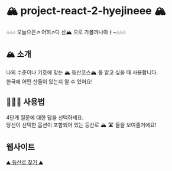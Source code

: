 # 🏔 project-react-2-hyejineee 🏔

🎶🎶🎶 오늘으은↗️ 어허↗️디 산🏔 으로 가볼까나아ㅏ~🎶🎶🎶

##  🏔 소개
나의 수준이나 기호에 맞는 🏔 등산코스🏔 를 알고 싶을 때 사용합니다.   
한국에 어떤 산들이 있는지 알 수 있어요! 

## 🧗🏻‍♀️ 사용법 

4단계 질문에 대한 답을 선택하세요.  
당신이 선택한 옵션이 포함되어 있는 등산로 🏔 🛣 들을 보여줄거에요! 

## 웹사이트 

[⛰ 등산로 찾기 ⛰](https://codesoom.github.io/project-react-2-hyejineee/)